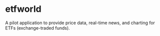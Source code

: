 etfworld
========

A pilot application to provide price data, real-time news, and charting for ETFs (exchange-traded funds).
